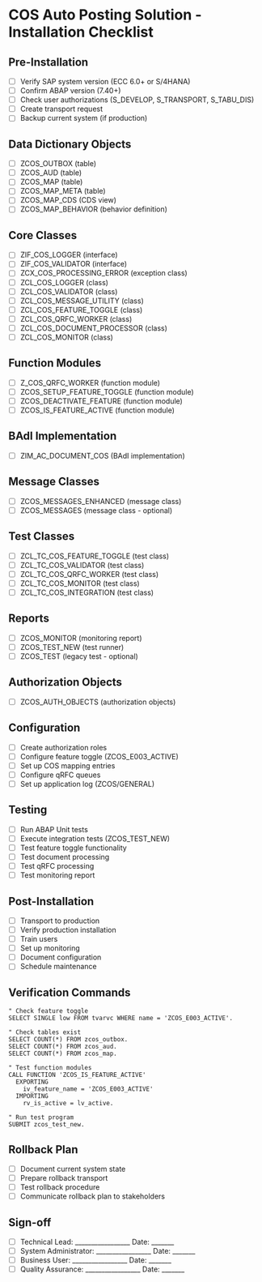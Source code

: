 # COS Auto Posting Solution - Installation Checklist

## Pre-Installation
- [ ] Verify SAP system version (ECC 6.0+ or S/4HANA)
- [ ] Confirm ABAP version (7.40+)
- [ ] Check user authorizations (S_DEVELOP, S_TRANSPORT, S_TABU_DIS)
- [ ] Create transport request
- [ ] Backup current system (if production)

## Data Dictionary Objects
- [ ] ZCOS_OUTBOX (table)
- [ ] ZCOS_AUD (table)
- [ ] ZCOS_MAP (table)
- [ ] ZCOS_MAP_META (table)
- [ ] ZCOS_MAP_CDS (CDS view)
- [ ] ZCOS_MAP_BEHAVIOR (behavior definition)

## Core Classes
- [ ] ZIF_COS_LOGGER (interface)
- [ ] ZIF_COS_VALIDATOR (interface)
- [ ] ZCX_COS_PROCESSING_ERROR (exception class)
- [ ] ZCL_COS_LOGGER (class)
- [ ] ZCL_COS_VALIDATOR (class)
- [ ] ZCL_COS_MESSAGE_UTILITY (class)
- [ ] ZCL_COS_FEATURE_TOGGLE (class)
- [ ] ZCL_COS_QRFC_WORKER (class)
- [ ] ZCL_COS_DOCUMENT_PROCESSOR (class)
- [ ] ZCL_COS_MONITOR (class)

## Function Modules
- [ ] Z_COS_QRFC_WORKER (function module)
- [ ] ZCOS_SETUP_FEATURE_TOGGLE (function module)
- [ ] ZCOS_DEACTIVATE_FEATURE (function module)
- [ ] ZCOS_IS_FEATURE_ACTIVE (function module)

## BAdI Implementation
- [ ] ZIM_AC_DOCUMENT_COS (BAdI implementation)

## Message Classes
- [ ] ZCOS_MESSAGES_ENHANCED (message class)
- [ ] ZCOS_MESSAGES (message class - optional)

## Test Classes
- [ ] ZCL_TC_COS_FEATURE_TOGGLE (test class)
- [ ] ZCL_TC_COS_VALIDATOR (test class)
- [ ] ZCL_TC_COS_QRFC_WORKER (test class)
- [ ] ZCL_TC_COS_MONITOR (test class)
- [ ] ZCL_TC_COS_INTEGRATION (test class)

## Reports
- [ ] ZCOS_MONITOR (monitoring report)
- [ ] ZCOS_TEST_NEW (test runner)
- [ ] ZCOS_TEST (legacy test - optional)

## Authorization Objects
- [ ] ZCOS_AUTH_OBJECTS (authorization objects)

## Configuration
- [ ] Create authorization roles
- [ ] Configure feature toggle (ZCOS_E003_ACTIVE)
- [ ] Set up COS mapping entries
- [ ] Configure qRFC queues
- [ ] Set up application log (ZCOS/GENERAL)

## Testing
- [ ] Run ABAP Unit tests
- [ ] Execute integration tests (ZCOS_TEST_NEW)
- [ ] Test feature toggle functionality
- [ ] Test document processing
- [ ] Test qRFC processing
- [ ] Test monitoring report

## Post-Installation
- [ ] Transport to production
- [ ] Verify production installation
- [ ] Train users
- [ ] Set up monitoring
- [ ] Document configuration
- [ ] Schedule maintenance

## Verification Commands
```abap
" Check feature toggle
SELECT SINGLE low FROM tvarvc WHERE name = 'ZCOS_E003_ACTIVE'.

" Check tables exist
SELECT COUNT(*) FROM zcos_outbox.
SELECT COUNT(*) FROM zcos_aud.
SELECT COUNT(*) FROM zcos_map.

" Test function modules
CALL FUNCTION 'ZCOS_IS_FEATURE_ACTIVE'
  EXPORTING
    iv_feature_name = 'ZCOS_E003_ACTIVE'
  IMPORTING
    rv_is_active = lv_active.

" Run test program
SUBMIT zcos_test_new.
```

## Rollback Plan
- [ ] Document current system state
- [ ] Prepare rollback transport
- [ ] Test rollback procedure
- [ ] Communicate rollback plan to stakeholders

## Sign-off
- [ ] Technical Lead: _________________ Date: _______
- [ ] System Administrator: _________________ Date: _______
- [ ] Business User: _________________ Date: _______
- [ ] Quality Assurance: _________________ Date: _______
